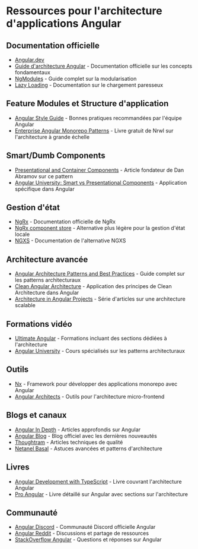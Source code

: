 # Ressources pour l'architecture d'applications Angular

## Documentation officielle
- [Angular.dev](https://angular.dev/)
- [Guide d'architecture Angular](https://angular.io/guide/architecture) - Documentation officielle sur les concepts fondamentaux
- [NgModules](https://angular.io/guide/ngmodules) - Guide complet sur la modularisation
- [Lazy Loading](https://angular.io/guide/lazy-loading-ngmodules) - Documentation sur le chargement paresseux

## Feature Modules et Structure d'application
- [Angular Style Guide](https://angular.io/guide/styleguide) - Bonnes pratiques recommandées par l'équipe Angular
- [Enterprise Angular Monorepo Patterns](https://go.nrwl.io/angular-enterprise-monorepo-patterns-new-book) - Livre gratuit de Nrwl sur l'architecture à grande échelle

## Smart/Dumb Components
- [Presentational and Container Components](https://medium.com/@dan_abramov/smart-and-dumb-components-7ca2f9a7c7d0) - Article fondateur de Dan Abramov sur ce pattern
- [Angular University: Smart vs Presentational Components](https://blog.angular-university.io/angular-component-design-how-to-avoid-custom-event-bubbling-and-extraneous-properties-in-the-local-component-tree/) - Application spécifique dans Angular

## Gestion d'état
- [NgRx](https://ngrx.io/docs) - Documentation officielle de NgRx
- [NgRx component store](https://ngrx.io/guide/component-store) - Alternative plus légère pour la gestion d'état locale
- [NGXS](https://www.ngxs.io/) - Documentation de l'alternative NGXS

## Architecture avancée
- [Angular Architecture Patterns and Best Practices](https://angular-academy.com/angular-architecture-best-practices/) - Guide complet sur les patterns architecturaux
- [Clean Angular Architecture](https://medium.com/intive-developers/clean-architecture-in-angular-applications-3e5051f9bb77) - Application des principes de Clean Architecture dans Angular
- [Architecture in Angular Projects](https://blog.strongbrew.io/A-scalable-angular-architecture-part1/) - Série d'articles sur une architecture scalable

## Formations vidéo
- [Ultimate Angular](https://ultimatecourses.com/learn/angular-fundamentals) - Formations incluant des sections dédiées à l'architecture
- [Angular University](https://angular-university.io/) - Cours spécialisés sur les patterns architecturaux

## Outils
- [Nx](https://nx.dev/angular) - Framework pour développer des applications monorepo avec Angular
- [Angular Architects](https://github.com/angular-architects/module-federation-plugin) - Outils pour l'architecture micro-frontend

## Blogs et canaux
- [Angular In Depth](https://indepth.dev/angular/) - Articles approfondis sur Angular
- [Angular Blog](https://blog.angular.io/) - Blog officiel avec les dernières nouveautés
- [Thoughtram](https://blog.thoughtram.io/categories/angular/) - Articles techniques de qualité
- [Netanel Basal](https://netbasal.com/) - Astuces avancées et patterns d'architecture

## Livres
- [Angular Development with TypeScript](https://www.manning.com/books/angular-development-with-typescript-second-edition) - Livre couvrant l'architecture Angular
- [Pro Angular](https://www.apress.com/gp/book/9781484223062) - Livre détaillé sur Angular avec sections sur l'architecture

## Communauté
- [Angular Discord](https://discord.com/invite/angular) - Communauté Discord officielle Angular
- [Angular Reddit](https://www.reddit.com/r/Angular2/) - Discussions et partage de ressources
- [StackOverflow Angular](https://stackoverflow.com/questions/tagged/angular) - Questions et réponses sur Angular
